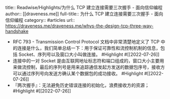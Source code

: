 title:: Readwise/Highlights/为什么 TCP 建立连接需要三次握手 - 面向信仰编程
author:: [[draveness.me]]
full-title:: 为什么 TCP 建立连接需要三次握手 - 面向信仰编程
category:: #articles
url:: https://draveness.me/draveness.me/whys-the-design-tcp-three-way-handshake

- RFC 793 - Transmission Control Protocol 文档中非常清楚地定义了 TCP 中的连接是什么，我们简单总结一下：用于保证可靠性和流控制机制的信息，包括 Socket、序列号以及窗口大小叫做连接。 #Highlight #[[2022-07-26]]
- 连接中的一对 Socket 是由互联网地址标志符和端口组成的，窗口大小主要用来做流控制，最后的序列号是用来追踪通信发起方发送的数据包序号，接收方可以通过序列号向发送方确认某个数据包的成功接收。 #Highlight #[[2022-07-26]]
- 『两次握手』：无法避免历史错误连接的初始化，浪费接收方的资源； #Highlight #[[2022-07-26]]